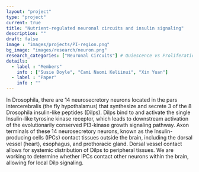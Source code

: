 ```yaml
---
layout: "project"
type: "project"
current: true
title: "Nutrient-regulated neuronal circuits and insulin signaling"
description: ""
draft: false
image : "images/projects/PI-region.png"
bg_image: "images/research/neuron.png"
research_categories: ["Neuronal Circuits"] # Quiescence vs Proliferation
details:
  - label : "Members"
    info : ["Susie Doyle", "Cami Naomi Keliinui", "Xin Yuan"]
  - label : "Paper"
    info : ""
---
```

In Drosophila, there are 14 neurosecretory neurons located in the pars intercerebralis (the fly hypothalamus) that synthesize and secrete 3 of the 8 Drosophila insulin-like peptides (Dilps). Dilps bind to and activate the single Insulin-like tyrosine kinase receptor, which leads to downstream activation of the evolutionarily conserved PI3-kinase growth signaling pathway. Axon terminals of these 14 neurosecretory neurons, known as the Insulin-producing cells (IPCs) contact tissues outside the brain, including the dorsal vessel (heart), esophagus, and prothoracic gland. Dorsal vessel contact allows for systemic distribution of Dilps to peripheral tissues. We are working to determine whether IPCs contact other neurons within the brain, allowing for local Dilp signaling.